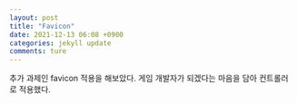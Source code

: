 ```yaml
---
layout: post
title: "Favicon"
date: 2021-12-13 06:08 +0900
categories: jekyll update
comments: ture
---
```


추가 과제인 favicon 적용을 해보았다. 게임 개발자가 되겠다는 마음을 담아 컨트롤러로 적용했다.